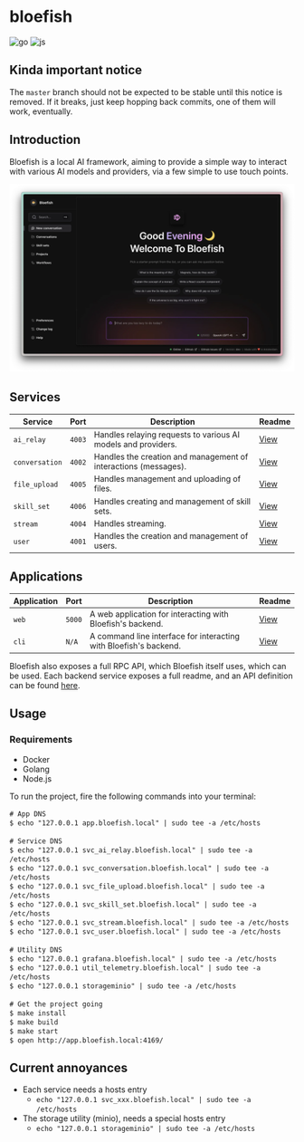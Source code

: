 # bloefish

![go](https://github.com/0xdeafcafe/bloefish/actions/workflows/go.yml/badge.svg)
![js](https://github.com/0xdeafcafe/bloefish/actions/workflows/js.yml/badge.svg)

## Kinda important notice

The `master` branch should not be expected to be stable until this notice is removed. If it breaks, just keep hopping back commits, one of them will work, eventually.

## Introduction

Bloefish is a local AI framework, aiming to provide a simple way to interact with various
AI models and providers, via a few simple to use touch points.

<p align="center">
	<img src="./assets/screenshot.webp">
</p>

## Services

| Service        | Port   | Description                                                         | Readme                            |
| -------------- | ------ | ------------------------------------------------------------------- | --------------------------------- |
| `ai_relay`     | `4003` | Handles relaying requests to various AI models and providers.       | [View](./services/airelay/README.md) |
| `conversation` | `4002` | Handles the creation and management of interactions (messages).     | [View](./services/conversation/README.md) |
| `file_upload`   | `4005` | Handles management and uploading of files.                           | [View](./services/fileupload/README.md) |
| `skill_set`    | `4006` | Handles creating and management of skill sets.                      | [View](./services/skillset/README.md) |
| `stream`       | `4004` | Handles streaming.                                                  | [View](./services/stream/README.md) |
| `user`         | `4001` | Handles the creation and management of users.                       | [View](./services/user/README.md) |

## Applications

| Application | Port   | Description                                                         | Readme                            |
| ----------- | ------ | ------------------------------------------------------------------- | --------------------------------- |
| `web`       | `5000` | A web application for interacting with Bloefish's backend.           | [View](./applications/web/README.md) |
| `cli`	      | `N/A`  | A command line interface for interacting with Bloefish's backend.    | [View](./applications/cli/README.md) |

Bloefish also exposes a full RPC API, which Bloefish itself uses, which can be used. Each
backend service exposes a full readme, and an API definition can be found [here](./beak).

## Usage

### Requirements

- Docker
- Golang
- Node.js

To run the project, fire the following commands into your terminal:

```
# App DNS
$ echo "127.0.0.1 app.bloefish.local" | sudo tee -a /etc/hosts

# Service DNS
$ echo "127.0.0.1 svc_ai_relay.bloefish.local" | sudo tee -a /etc/hosts
$ echo "127.0.0.1 svc_conversation.bloefish.local" | sudo tee -a /etc/hosts
$ echo "127.0.0.1 svc_file_upload.bloefish.local" | sudo tee -a /etc/hosts
$ echo "127.0.0.1 svc_skill_set.bloefish.local" | sudo tee -a /etc/hosts
$ echo "127.0.0.1 svc_stream.bloefish.local" | sudo tee -a /etc/hosts
$ echo "127.0.0.1 svc_user.bloefish.local" | sudo tee -a /etc/hosts

# Utility DNS
$ echo "127.0.0.1 grafana.bloefish.local" | sudo tee -a /etc/hosts
$ echo "127.0.0.1 util_telemetry.bloefish.local" | sudo tee -a /etc/hosts
$ echo "127.0.0.1 storageminio" | sudo tee -a /etc/hosts

# Get the project going
$ make install
$ make build
$ make start
$ open http://app.bloefish.local:4169/
```

## Current annoyances

- Each service needs a hosts entry
	- `echo "127.0.0.1 svc_xxx.bloefish.local" | sudo tee -a /etc/hosts`
- The storage utility (minio), needs a special hosts entry
	- `echo "127.0.0.1 storageminio" | sudo tee -a /etc/hosts`
